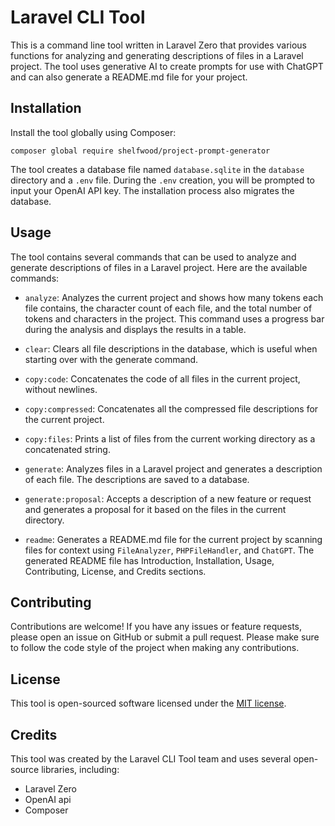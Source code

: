 # Laravel CLI Tool

This is a command line tool written in Laravel Zero that provides various functions for analyzing and generating descriptions of files in a Laravel project. The tool uses generative AI to create prompts for use with ChatGPT and can also generate a README.md file for your project.

## Installation

Install the tool globally using Composer:

```
composer global require shelfwood/project-prompt-generator
```

The tool creates a database file named `database.sqlite` in the `database` directory and a `.env` file. During the `.env` creation, you will be prompted to input your OpenAI API key. The installation process also migrates the database.

## Usage

The tool contains several commands that can be used to analyze and generate descriptions of files in a Laravel project. Here are the available commands:

- `analyze`: Analyzes the current project and shows how many tokens each file contains, the character count of each file, and the total number of tokens and characters in the project. This command uses a progress bar during the analysis and displays the results in a table.

- `clear`: Clears all file descriptions in the database, which is useful when starting over with the generate command.

- `copy:code`: Concatenates the code of all files in the current project, without newlines.

- `copy:compressed`: Concatenates all the compressed file descriptions for the current project.

- `copy:files`: Prints a list of files from the current working directory as a concatenated string.

- `generate`: Analyzes files in a Laravel project and generates a description of each file. The descriptions are saved to a database.

- `generate:proposal`: Accepts a description of a new feature or request and generates a proposal for it based on the files in the current directory.

- `readme`: Generates a README.md file for the current project by scanning files for context using `FileAnalyzer`, `PHPFileHandler`, and `ChatGPT`. The generated README file has Introduction, Installation, Usage, Contributing, License, and Credits sections.

## Contributing

Contributions are welcome! If you have any issues or feature requests, please open an issue on GitHub or submit a pull request. Please make sure to follow the code style of the project when making any contributions.

## License

This tool is open-sourced software licensed under the [MIT license](https://opensource.org/licenses/MIT).

## Credits

This tool was created by the Laravel CLI Tool team and uses several open-source libraries, including:
- Laravel Zero
- OpenAI api
- Composer